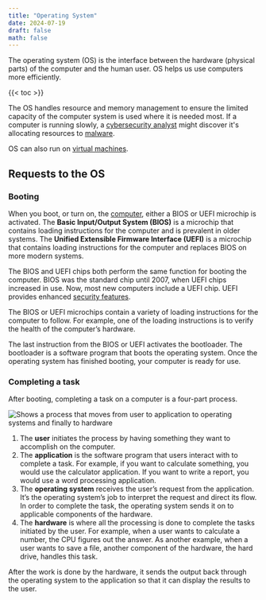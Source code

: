 ```yaml
---
title: "Operating System"
date: 2024-07-19
draft: false
math: false
---
```


The operating system (OS) is the interface between the hardware
(physical parts) of the computer and the human user.
OS helps us use computers more efficiently.

{{< toc >}}

The OS handles resource and memory management to ensure the limited
capacity of the computer system is used where it is needed most. If a
computer is running slowly, a [cybersecurity analyst](/cybersecurity)
might discover it's allocating resources to [malware](/malware).

OS can also run on [virtual machines](/virtual-machine).

## Requests to the OS

### Booting

When you boot, or turn on, the [computer](/computer), either a BIOS or
UEFI microchip is activated. The **Basic Input/Output System (BIOS)** is
a microchip that contains loading instructions for the computer and is
prevalent in older systems. The **Unified Extensible Firmware Interface
(UEFI)** is a microchip that contains loading instructions for the
computer and replaces BIOS on more modern systems.

The BIOS and UEFI chips both perform the same function for booting the
computer. BIOS was the standard chip until 2007, when UEFI chips
increased in use. Now, most new computers include a UEFI chip. UEFI
provides enhanced [security features](/security).

The BIOS or UEFI microchips contain a variety of loading instructions
for the computer to follow. For example, one of the loading instructions
is to verify the health of the computer’s hardware.

The last instruction from the BIOS or UEFI activates the bootloader. The
bootloader is a software program that boots the operating system. Once
the operating system has finished booting, your computer is ready for
use.

### Completing a task

After booting, completing a task on a computer is a four-part process.

![Shows a process that moves from user to application to operating systems and finally to hardware](/image/task-os.png)

1. The **user** initiates the process by having something they want to
   accomplish on the computer.
2. The **application** is the software program that users interact with
   to complete a task. For example, if you want to calculate something,
   you would use the calculator application. If you want to write a
   report, you would use a word processing application.
3. The **operating system** receives the user’s request from the
   application. It’s the operating system’s job to interpret the request
   and direct its flow. In order to complete the task, the operating
   system sends it on to applicable components of the hardware.
4. The **hardware** is where all the processing is done to complete the
   tasks initiated by the user. For example, when a user wants to
   calculate a number, the CPU figures out the answer. As another
   example, when a user wants to save a file, another component of the
   hardware, the hard drive, handles this task.

After the work is done by the hardware, it sends the output back through
the operating system to the application so that it can display the
results to the user.
